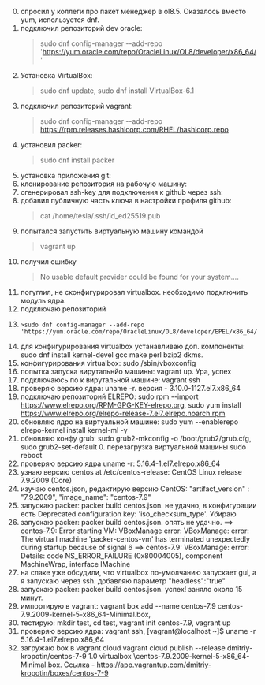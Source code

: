 0. спросил у коллеги про пакет менеджер в ol8.5. Оказалось вместо yum, используется dnf.
1. подключил репозиторий dev oracle: 
	>sudo dnf config-manager --add-repo 'https://yum.oracle.com/repo/OracleLinux/OL8/developer/x86_64/'
3. Установка VirtualBox: 
 	>sudo dnf update, sudo dnf install VirtualBox-6.1
6. подключил репозиторий vagrant: 
	 >sudo dnf config-manager --add-repo https://rpm.releases.hashicorp.com/RHEL/hashicorp.repo
11. установил packer: 
	 >sudo dnf install packer
14. установка приложения git: 
16. клонирование репозитория на рабочую машину: 
17. сгенерировал ssh-key для подключения к github через ssh: 
18. добавил публичную часть ключа в настройки профиля github: 
	>cat /home/tesla/.ssh/id_ed25519.pub
21. попытался запустить виртуальную машину командой 
	>vagrant up
23. получил ошибку 
 	>No usable default provider could be found for your system.... 
25. погуглил, не сконфигурировал virtualbox. необходимо подключить модуль ядра. 
26. подключаю репозиторий 
27. 	>sudo dnf config-manager --add-repo 'https://yum.oracle.com/repo/OracleLinux/OL8/developer/EPEL/x86_64/'
28. для конфигурирования virtualbox устанавливаю доп. компоненты: sudo dnf install kernel-devel gcc make perl bzip2 dkms. 
29. конфигурирования virtualbox: sudo /sbin/vboxconfig
30. попытка запуска вирутальнйо машины: vagrant up. Ура, успех
31. подключаюсь по к вирутальной машине: vagrant ssh
32. проверяю версию ядра: uname -r. версия - 3.10.0-1127.el7.x86_64
33. подключаю репозиторий ELREPO: sudo rpm --import https://www.elrepo.org/RPM-GPG-KEY-elrepo.org, sudo yum install https://www.elrepo.org/elrepo-release-7.el7.elrepo.noarch.rpm
34. обновляю ядро на виртуальной машине: sudo yum --enablerepo elrepo-kernel install kernel-ml -y
35. обновляю конфу grub: sudo grub2-mkconfig -o /boot/grub2/grub.cfg, sudo grub2-set-default 0. перезагрузка виртуальной машины sudo reboot
36. проверяю версию ядра uname -r: 5.16.4-1.el7.elrepo.x86_64
37. узнаю версию centos at /etc/centos-release: CentOS Linux release 7.9.2009 (Core)
38. изучаю centos.json, редактирую версию CentOS: "artifact_version" : "7.9.2009", 	"image_name": "centos-7.9"
39. запускаю packer: packer build centos.json. не удачно, в конфигурации есть Deprecated configuration key: 'iso_checksum_type'. Убираю
40. запускаю packer: packer build centos.json. опять не удачно. 
	==> centos-7.9: Error starting VM: VBoxManage error: VBoxManage: error: The virtua
	l machine 'packer-centos-vm' has terminated unexpectedly during startup because of signal 6
	==> centos-7.9: VBoxManage: error: Details: code NS_ERROR_FAILURE (0x80004005), component MachineWrap, interface IMachine
24. на слаке уже обсудили, что virtualbox по-умолчанию запускает gui, а я запускаю через ssh. добавляю параметр "headless":"true"
25. запускаю packer: packer build centos.json. успех! заняло около 15 минут.
26. импортирую в vagrant: vagrant box add --name centos-7.9 centos-7.9.2009-kernel-5-x86_64-Minimal.box, 
27. тестирую: mkdir test, cd test, vagrant init centos-7.9, vagrant up
28. проверяю версию ядра: vagrant ssh, 
	[vagrant@localhost ~]$ uname -r
	5.16.4-1.el7.elrepo.x86_64
29. загружаю box в vagrant cloud vagrant cloud publish --release dmitriy-kropotin/centos-7-9 1.0 virtualbox \centos-7.9.2009-kernel-5-x86_64-Minimal.box. Ссылка - https://app.vagrantup.com/dmitriy-kropotin/boxes/centos-7-9
